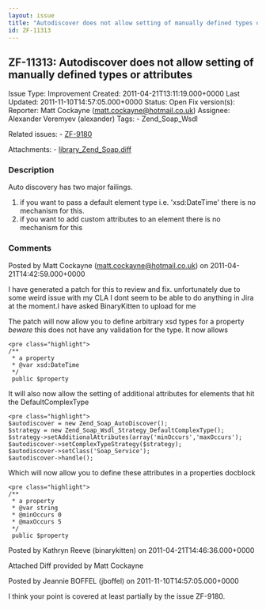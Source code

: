 ```yaml
---
layout: issue
title: "Autodiscover does not allow setting of manually defined types or attributes"
id: ZF-11313
---
```


ZF-11313: Autodiscover does not allow setting of manually defined types or attributes
-------------------------------------------------------------------------------------

 Issue Type: Improvement Created: 2011-04-21T13:11:19.000+0000 Last Updated: 2011-11-10T14:57:05.000+0000 Status: Open Fix version(s): 
 Reporter:  Matt Cockayne (matt.cockayne@hotmail.co.uk)  Assignee:  Alexander Veremyev (alexander)  Tags: - Zend\_Soap\_Wsdl
 
 Related issues: - [ZF-9180](/issues/browse/ZF-9180)
 
 Attachments: - [library\_Zend\_Soap.diff](/issues/secure/attachment/13839/library_Zend_Soap.diff)
 
### Description

Auto discovery has two major failings.

1. if you want to pass a default element type i.e. 'xsd:DateTime' there is no mechanism for this.
2. if you want to add custom attributes to an element there is no mechanism for this
 


 

### Comments

Posted by Matt Cockayne (matt.cockayne@hotmail.co.uk) on 2011-04-21T14:42:59.000+0000

I have generated a patch for this to review and fix. unfortunately due to some weird issue with my CLA I dont seem to be able to do anything in Jira at the moment.I have asked BinaryKitten to upload for me

The patch will now allow you to define arbitrary xsd types for a property _beware_ this does not have any validation for the type. It now allows

 
    <pre class="highlight">
    /**
     * a property
     * @var xsd:DateTime
     */
     public $property


It will also now allow the setting of additional attributes for elements that hit the DefaultComplexType

 
    <pre class="highlight">
    $autodiscover = new Zend_Soap_AutoDiscover();
    $strategy = new Zend_Soap_Wsdl_Strategy_DefaultComplexType();
    $strategy->setAdditionalAttributes(array('minOccurs','maxOccurs');
    $autodiscover->setComplexTypeStrategy($strategy);
    $autodiscover->setClass('Soap_Service');
    $autodiscover->handle();


Which will now allow you to define these attributes in a properties docblock

 
    <pre class="highlight">
    /**
     * a property
     * @var string
     * @minOccurs 0
     * @maxOccurs 5
     */
     public $property


 

 

Posted by Kathryn Reeve (binarykitten) on 2011-04-21T14:46:36.000+0000

Attached Diff provided by Matt Cockayne

 

 

Posted by Jeannie BOFFEL (jboffel) on 2011-11-10T14:57:05.000+0000

I think your point is covered at least partially by the issue ZF-9180.

 

 